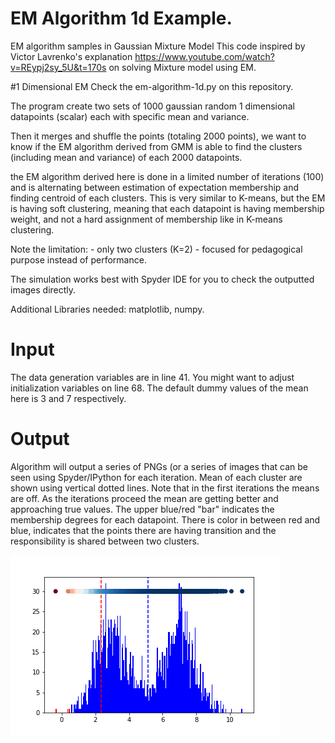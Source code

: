 # EM Algorithm 1d Example.
EM algorithm samples in Gaussian Mixture Model
This code inspired by Victor Lavrenko's explanation https://www.youtube.com/watch?v=REypj2sy_5U&t=170s
on solving Mixture model using EM.

#1 Dimensional EM
Check the em-algorithm-1d.py on this repository.

The program create two sets of 1000 gaussian random 1 dimensional datapoints 
(scalar) each with specific mean and variance.

Then it merges and shuffle the points (totaling 2000 points), we want to know if
the EM algorithm derived from GMM is able to find the clusters (including mean and variance) 
of each 2000 datapoints.

the EM algorithm derived here is done in a limited number of iterations (100)
and is alternating between estimation of expectation membership and finding centroid
of each clusters. This is very similar to K-means, but the EM is having soft 
clustering, meaning that each datapoint is having membership weight, and not a hard
assignment of membership like in K-means clustering.

Note the limitation:
    - only two clusters (K=2)
    - focused for pedagogical purpose instead of performance.

The simulation works best with Spyder IDE for you to check the outputted images
directly.

Additional Libraries needed: matplotlib, numpy.

# Input 
The data generation variables are in line 41. You might want to adjust initialization variables on line 68. 
The default dummy values of the mean here is 3 and 7 respectively.

# Output
Algorithm will output a series of PNGs (or a series of images that can be seen using Spyder/IPython for each 
iteration.
Mean of each cluster are shown using vertical dotted lines.
Note that in the first iterations the means are off. As the iterations proceed the mean are getting better
and approaching true values.
The upper blue/red "bar" indicates the membership degrees for each datapoint. There is color in between red
and blue, indicates that the points there are having transition and the responsibility is shared between two
clusters.


![alt text](https://github.com/adewandaru/EM/blob/master/Webp.net-gifmaker.gif)
